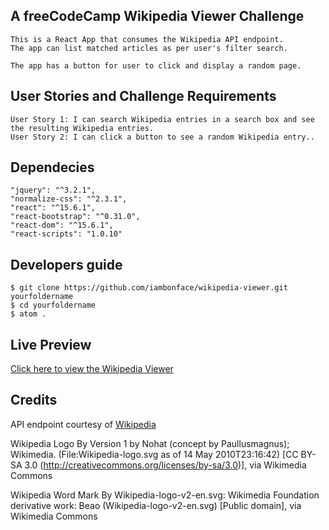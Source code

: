 
## A freeCodeCamp Wikipedia Viewer Challenge

    This is a React App that consumes the Wikipedia API endpoint.
    The app can list matched articles as per user's filter search.

    The app has a button for user to click and display a random page.

## User Stories and Challenge Requirements
    User Story 1: I can search Wikipedia entries in a search box and see the resulting Wikipedia entries.
    User Story 2: I can click a button to see a random Wikipedia entry..

## Dependecies
    "jquery": "^3.2.1",
    "normalize-css": "^2.3.1",
    "react": "^15.6.1",
    "react-bootstrap": "^0.31.0",
    "react-dom": "^15.6.1",
    "react-scripts": "1.0.10"

## Developers guide
    $ git clone https://github.com/iambonface/wikipedia-viewer.git yourfoldername
    $ cd yourfoldername
    $ atom .

## Live Preview
<a href="http://iambonface.github.io/wikipedia-viewer">Click here to view the Wikipedia Viewer</a>

## Credits
API endpoint courtesy of <a href="https://www.mediawiki.org/wiki/API:Main_page">Wikipedia</a>

Wikipedia Logo By Version 1 by Nohat (concept by Paullusmagnus); Wikimedia. (File:Wikipedia-logo.svg as of 14 May 2010T23:16:42) [CC BY-SA 3.0 (http://creativecommons.org/licenses/by-sa/3.0)], via Wikimedia Commons

Wikipedia Word Mark By Wikipedia-logo-v2-en.svg: Wikimedia Foundation derivative work: Beao (Wikipedia-logo-v2-en.svg) [Public domain], via Wikimedia Commons
